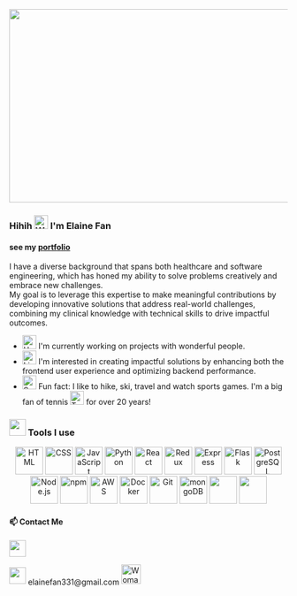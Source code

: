 <div align="center">
<img src="https://live.staticflickr.com/65535/53658222072_4d8f6ca134_c.jpg"  width="600", height="350"/>	
</div>


### Hihih <img src="https://raw.githubusercontent.com/Tarikul-Islam-Anik/Telegram-Animated-Emojis/main/People/Waving%20Hand.webp" alt="Waving Hand" width="25" height="25" /> I'm Elaine Fan

#### see my <a href="https://elainefan331.github.io/">portfolio</a>
I have a diverse background that spans both healthcare and software engineering, which has honed my ability to solve problems creatively and embrace new challenges.	
My goal is to leverage this expertise to make meaningful contributions by developing innovative solutions that address real-world challenges, combining my clinical knowledge with technical skills to drive impactful outcomes.
- <img src="https://raw.githubusercontent.com/Tarikul-Islam-Anik/Telegram-Animated-Emojis/main/People/Handshake.webp" alt="Handshake" width="25" height="25" /> I'm currently working on projects with wonderful people. 
- <img src="https://raw.githubusercontent.com/Tarikul-Islam-Anik/Telegram-Animated-Emojis/main/Objects/Light%20Bulb.webp" alt="Light Bulb" width="25" height="25" /> I'm interested in creating impactful solutions by enhancing both the frontend user experience and optimizing backend performance.
- <img src="https://raw.githubusercontent.com/Tarikul-Islam-Anik/Telegram-Animated-Emojis/main/Activity/Sparkles.webp" alt="Sparkles" width="25" height="25" /> Fun fact: I like to hike, ski, travel and watch sports games. I'm a big fan of tennis <img src="https://raw.githubusercontent.com/Tarikul-Islam-Anik/Animated-Fluent-Emojis/master/Emojis/Activities/Tennis.png" alt="Tennis" width="25" height="25" /> for over 20 years!

### <img src="https://user-images.githubusercontent.com/74038190/212284087-bbe7e430-757e-4901-90bf-4cd2ce3e1852.gif" width="30"> Tools I use 
<div align="center">
	<img width="50" src="https://user-images.githubusercontent.com/25181517/192158954-f88b5814-d510-4564-b285-dff7d6400dad.png" alt="HTML" title="HTML"/>
	<img width="50" src="https://user-images.githubusercontent.com/25181517/183898674-75a4a1b1-f960-4ea9-abcb-637170a00a75.png" alt="CSS" title="CSS"/>
	<img width="50" src="https://user-images.githubusercontent.com/25181517/117447155-6a868a00-af3d-11eb-9cfe-245df15c9f3f.png" alt="JavaScript" title="JavaScript"/>
	<img width="50" src="https://user-images.githubusercontent.com/25181517/183423507-c056a6f9-1ba8-4312-a350-19bcbc5a8697.png" alt="Python" title="Python"/>
	<img width="50" src="https://user-images.githubusercontent.com/25181517/183897015-94a058a6-b86e-4e42-a37f-bf92061753e5.png" alt="React" title="React"/>
	<img width="50" src="https://user-images.githubusercontent.com/25181517/187896150-cc1dcb12-d490-445c-8e4d-1275cd2388d6.png" alt="Redux" title="Redux"/>
	<img width="50" src="https://user-images.githubusercontent.com/25181517/183859966-a3462d8d-1bc7-4880-b353-e2cbed900ed6.png" alt="Express" title="Express"/>
	<img width="50" src="https://user-images.githubusercontent.com/25181517/183423775-2276e25d-d43d-4e58-890b-edbc88e915f7.png" alt="Flask" title="Flask"/>
<!-- 	<img width="50" src="https://github.com/marwin1991/profile-technology-icons/assets/136815194/82df4543-236b-4e45-9604-5434e3faab17" alt="SQLite" title="SQLite"/> -->
	<img width="50" src="https://user-images.githubusercontent.com/25181517/117208740-bfb78400-adf5-11eb-97bb-09072b6bedfc.png" alt="PostgreSQL" title="PostgreSQL"/>
	<img width="50" src="https://user-images.githubusercontent.com/25181517/183568594-85e280a7-0d7e-4d1a-9028-c8c2209e073c.png" alt="Node.js" title="Node.js"/>
	<img width="50" src="https://user-images.githubusercontent.com/25181517/121401671-49102800-c959-11eb-9f6f-74d49a5e1774.png" alt="npm" title="npm"/>
	<img width="50" src="https://user-images.githubusercontent.com/25181517/183896132-54262f2e-6d98-41e3-8888-e40ab5a17326.png" alt="AWS" title="AWS"/>
	<img width="50" src="https://user-images.githubusercontent.com/25181517/117207330-263ba280-adf4-11eb-9b97-0ac5b40bc3be.png" alt="Docker" title="Docker"/>
	<img width="50" src="https://user-images.githubusercontent.com/25181517/192108372-f71d70ac-7ae6-4c0d-8395-51d8870c2ef0.png" alt="Git" title="Git"/>
	<img width="50" src="https://user-images.githubusercontent.com/25181517/182884177-d48a8579-2cd0-447a-b9a6-ffc7cb02560e.png" alt="mongoDB" title="mongoDB"/>
	<img width="50" src="https://skillicons.dev/icons?i=sequelize&theme=light" />
	<img width="50" src="https://skillicons.dev/icons?i=sqlite&theme=light" />
</div>



#### 📫 Contact Me 
[<img width="30" src="https://skillicons.dev/icons?i=linkedin" />](https://www.linkedin.com/in/tzu-yun-fan-4b1b06291/?locale=en_US)

<p align="start">
	<img width="30" src="https://skillicons.dev/icons?i=gmail" /> <span style="vertical-align: middle">elainefan331@gmail.com</span> <img src="https://raw.githubusercontent.com/Tarikul-Islam-Anik/Telegram-Animated-Emojis/main/People/Woman%20Technologist.webp" alt="Woman Technologist" width="35" height="35" />	
</p>




<!--
**elainefan331/elainefan331** is a ✨ _special_ ✨ repository because its `README.md` (this file) appears on your GitHub profile.
<img src="https://user-images.githubusercontent.com/74038190/235294012-0a55e343-37ad-4b0f-924f-c8431d9d2483.gif" width="50">

Here are some ideas to get you started:
test
- 🔭 I’m currently working on ...
- 🌱 I’m currently learning ...
- 👯 I’m looking to collaborate on ...
- 🤔 I’m looking for help with ...
- 📫 How to reach me: ...
- 😄 Pronouns: ...
- ⚡ Fun fact: ...
-->

